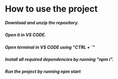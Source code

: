 <h1>How to use the project</h1>
<h5>Download and unzip the repository.</h5>
<h5>Open it in VS CODE.</h5>
<h5>Open terminal in VS CODE using "CTRL + `"</h5>
<h5>Install all required dependencies by running "npm i".</h5>
<h5>Run the project by running npm start</h5>

       

  
        
